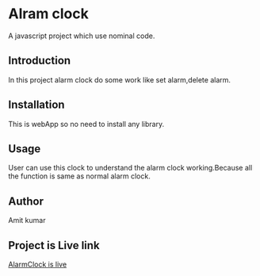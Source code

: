 # Alram clock

A javascript project which use nominal code.

## Introduction

In this project alarm clock do some work like set alarm,delete alarm.

## Installation

This is webApp so no need to install any library.

## Usage

User can use this clock to understand the alarm clock working.Because all the function is same as normal alarm clock.

## Author
Amit kumar


## Project is Live link
[AlarmClock is live](https://amitkumarr2024.github.io/AlarmClock/)
